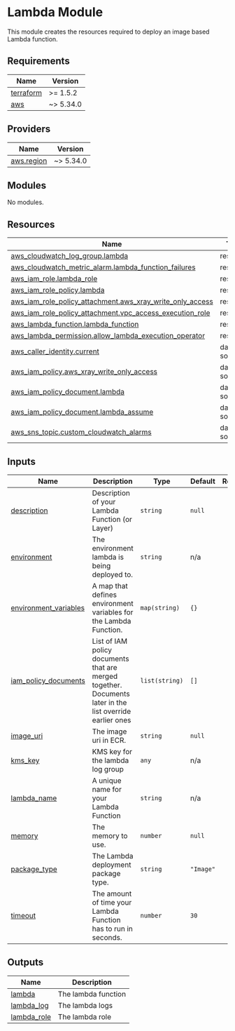 # Lambda Module

This module creates the resources required to deploy an image based Lambda function.

## Requirements

| Name                                                                      | Version   |
|---------------------------------------------------------------------------|-----------|
| <a name="requirement_terraform"></a> [terraform](#requirement\_terraform) | >= 1.5.2  |
| <a name="requirement_aws"></a> [aws](#requirement\_aws)                   | ~> 5.34.0 |

## Providers

| Name                                                                   | Version   |
|------------------------------------------------------------------------|-----------|
| <a name="provider_aws.region"></a> [aws.region](#provider\_aws.region) | ~> 5.34.0 |

## Modules

No modules.

## Resources

| Name                                                                                                                                                                | Type        |
|---------------------------------------------------------------------------------------------------------------------------------------------------------------------|-------------|
| [aws_cloudwatch_log_group.lambda](https://registry.terraform.io/providers/hashicorp/aws/latest/docs/resources/cloudwatch_log_group)                                 | resource    |
| [aws_cloudwatch_metric_alarm.lambda_function_failures](https://registry.terraform.io/providers/hashicorp/aws/latest/docs/resources/cloudwatch_metric_alarm)         | resource    |
| [aws_iam_role.lambda_role](https://registry.terraform.io/providers/hashicorp/aws/latest/docs/resources/iam_role)                                                    | resource    |
| [aws_iam_role_policy.lambda](https://registry.terraform.io/providers/hashicorp/aws/latest/docs/resources/iam_role_policy)                                           | resource    |
| [aws_iam_role_policy_attachment.aws_xray_write_only_access](https://registry.terraform.io/providers/hashicorp/aws/latest/docs/resources/iam_role_policy_attachment) | resource    |
| [aws_iam_role_policy_attachment.vpc_access_execution_role](https://registry.terraform.io/providers/hashicorp/aws/latest/docs/resources/iam_role_policy_attachment)  | resource    |
| [aws_lambda_function.lambda_function](https://registry.terraform.io/providers/hashicorp/aws/latest/docs/resources/lambda_function)                                  | resource    |
| [aws_lambda_permission.allow_lambda_execution_operator](https://registry.terraform.io/providers/hashicorp/aws/latest/docs/resources/lambda_permission)              | resource    |
| [aws_caller_identity.current](https://registry.terraform.io/providers/hashicorp/aws/latest/docs/data-sources/caller_identity)                                       | data source |
| [aws_iam_policy.aws_xray_write_only_access](https://registry.terraform.io/providers/hashicorp/aws/latest/docs/data-sources/iam_policy)                              | data source |
| [aws_iam_policy_document.lambda](https://registry.terraform.io/providers/hashicorp/aws/latest/docs/data-sources/iam_policy_document)                                | data source |
| [aws_iam_policy_document.lambda_assume](https://registry.terraform.io/providers/hashicorp/aws/latest/docs/data-sources/iam_policy_document)                         | data source |
| [aws_sns_topic.custom_cloudwatch_alarms](https://registry.terraform.io/providers/hashicorp/aws/latest/docs/data-sources/sns_topic)                                  | data source |

## Inputs

| Name                                                                                                | Description                                                                                              | Type           | Default   | Required |
|-----------------------------------------------------------------------------------------------------|----------------------------------------------------------------------------------------------------------|----------------|-----------|:--------:|
| <a name="input_description"></a> [description](#input\_description)                                 | Description of your Lambda Function (or Layer)                                                           | `string`       | `null`    |    no    |
| <a name="input_environment"></a> [environment](#input\_environment)                                 | The environment lambda is being deployed to.                                                             | `string`       | n/a       |   yes    |
| <a name="input_environment_variables"></a> [environment\_variables](#input\_environment\_variables) | A map that defines environment variables for the Lambda Function.                                        | `map(string)`  | `{}`      |    no    |
| <a name="input_iam_policy_documents"></a> [iam\_policy\_documents](#input\_iam\_policy\_documents)  | List of IAM policy documents that are merged together. Documents later in the list override earlier ones | `list(string)` | `[]`      |    no    |
| <a name="input_image_uri"></a> [image\_uri](#input\_image\_uri)                                     | The image uri in ECR.                                                                                    | `string`       | `null`    |    no    |
| <a name="input_kms_key"></a> [kms\_key](#input\_kms\_key)                                           | KMS key for the lambda log group                                                                         | `any`          | n/a       |   yes    |
| <a name="input_lambda_name"></a> [lambda\_name](#input\_lambda\_name)                               | A unique name for your Lambda Function                                                                   | `string`       | n/a       |   yes    |
| <a name="input_memory"></a> [memory](#input\_memory)                                                | The memory to use.                                                                                       | `number`       | `null`    |    no    |
| <a name="input_package_type"></a> [package\_type](#input\_package\_type)                            | The Lambda deployment package type.                                                                      | `string`       | `"Image"` |    no    |
| <a name="input_timeout"></a> [timeout](#input\_timeout)                                             | The amount of time your Lambda Function has to run in seconds.                                           | `number`       | `30`      |    no    |

## Outputs

| Name                                                                    | Description         |
|-------------------------------------------------------------------------|---------------------|
| <a name="output_lambda"></a> [lambda](#output\_lambda)                  | The lambda function |
| <a name="output_lambda_log"></a> [lambda\_log](#output\_lambda\_log)    | The lambda logs     |
| <a name="output_lambda_role"></a> [lambda\_role](#output\_lambda\_role) | The lambda role     |
